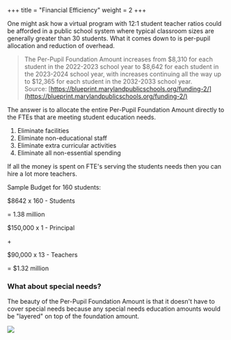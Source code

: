 +++
title = "Financial Efficiency"
weight = 2
+++

One might ask how a virtual program with 12:1 student teacher ratios could be afforded in a public school system where typical classroom sizes are generally greater than 30 students. What it comes down to is per-pupil allocation and reduction of overhead.

> The Per-Pupil Foundation Amount increases from $8,310 for each student in the 2022-2023 school year to $8,642 for each student in the 2023-2024 school year, with increases continuing all the way up to $12,365 for each student in the 2032-2033 school year.\
> Source: [https://blueprint.marylandpublicschools.org/funding-2/](https://blueprint.marylandpublicschools.org/funding-2/)

The answer is to allocate the entire Per-Pupil Foundation Amount directly to the FTEs that are meeting student education needs.

1. Eliminate facilities
2. Eliminate non-educational staff
3. Eliminate extra curricular activities
4. Eliminate all non-essential spending

If all the money is spent on FTE's serving the students needs then you can hire a lot more teachers.

Sample Budget for 160 students:

$8642 x 160 - Students

\= 1.38 million

$150,000 x 1 - Principal

\+

$90,000 x 13 - Teachers

\= $1.32 million

### What about special needs?

The beauty of the Per-Pupil Foundation Amount is that it doesn't have to cover special needs because any special needs education amounts would be "layered" on top of the foundation amount.

![](/images/Student-A-desktop-scaled-e1667353449242.jpg)
